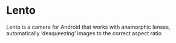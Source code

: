 # Lento
Lento is a camera for Android that works with anamorphic lenses, automatically ‘desqueezing’ images to the correct aspect ratio
